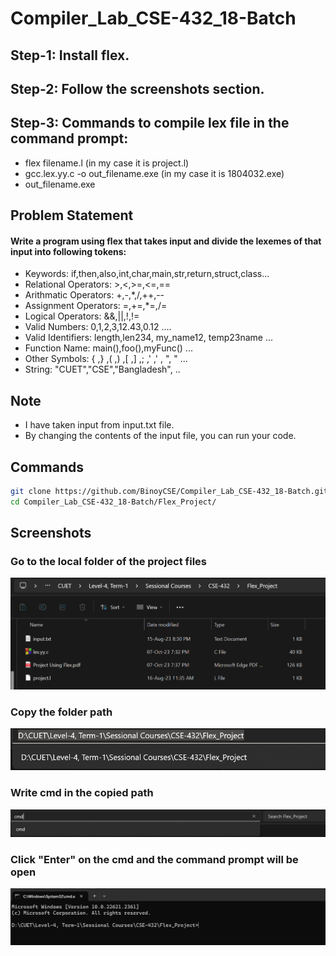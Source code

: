 
# Compiler_Lab_CSE-432_18-Batch

## Step-1: Install flex.

## Step-2: Follow the screenshots section.





## Step-3: Commands to compile lex file in the command prompt:

- flex filename.l (in my case it is project.l)
- gcc.lex.yy.c -o out_filename.exe (in my case it is 1804032.exe)
- out_filename.exe


## Problem Statement
#### Write a program using flex that takes input and divide the lexemes of that input into following tokens:

- Keywords: if,then,also,int,char,main,str,return,struct,class...
- Relational Operators: >,<,>=,<=,==
- Arithmatic Operators: +,-,*,/,++,--
- Assignment Operators: =,+=,*=,/=
- Logical Operators: &&,||,!,!=
- Valid Numbers: 0,1,2,3,12.43,0.12 ....
- Valid Identifiers: length,len234, my_name12, temp23name ...
- Function Name: main(),foo(),myFunc() ...
- Other Symbols: { ,} ,( ,) ,[ ,] ,; ,' ,' , ", " ...
- String: "CUET","CSE","Bangladesh", ..
## Note
- I have taken input from input.txt file.
- By changing the contents of the input file, you can run your code.
## Commands

```bash
git clone https://github.com/BinoyCSE/Compiler_Lab_CSE-432_18-Batch.git
cd Compiler_Lab_CSE-432_18-Batch/Flex_Project/
```
## Screenshots

### Go to the local folder of the project files
![App Screenshot](https://github.com/BinoyCSE/Compiler_Lab_CSE-432_18-Batch/blob/main/Screenshots/1.png?raw=true)

### Copy the folder path
![App Screenshot](https://github.com/BinoyCSE/Compiler_Lab_CSE-432_18-Batch/blob/main/Screenshots/2.png?raw=true)

### Write cmd in the copied path
![App Screenshot](https://github.com/BinoyCSE/Compiler_Lab_CSE-432_18-Batch/blob/main/Screenshots/3.png?raw=true)

### Click "Enter" on the cmd and the command prompt will be open
![App Screenshot](https://github.com/BinoyCSE/Compiler_Lab_CSE-432_18-Batch/blob/main/Screenshots/4.png?raw=true)
